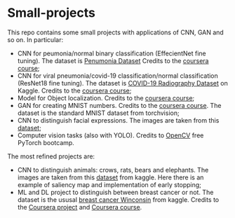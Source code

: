 # Small-projects

This repo contains some small projects with applications of CNN, GAN and so on. In particular:
- CNN for peumonia/normal binary classification (EffecientNet fine tuning). The dataset is [Penumonia Dataset](https://www.kaggle.com/paultimothymooney/chest-xray-pneumonia) Credits to the [coursera course](https://www.coursera.org/projects/pneumonia-classification-using-pytorch);
- CNN for viral pneumonia/covid-19 classification/normal classification (ResNet18 fine tuning). The dataset is [COVID-19 Radiography Dataset](https://www.kaggle.com/tawsifurrahman/covid19-radiography-database) on Kaggle. Credits to the [coursera course](https://www.coursera.org/projects/covid-19-detection-x-ray);
- Model for Object localization. Credits to the [coursera course](https://www.coursera.org/learn/deep-learning-with-pytorch--object-localization);
- GAN for creating MNIST numbers. Credits to the [coursera course](https://www.coursera.org/learn/deep-learning-with-pytorch-generative-adversarial-network). The dataset is the standard MNIST dataset from torchvision;
- CNN to distinguish facial expressions. The images are taken from this [dataset](https://www.kaggle.com/datasets/jonathanoheix/face-expression-recognition-dataset);
- Computer vision tasks (also with YOLO). Credits to [OpenCV](https://courses.opencv.org) free PyTorch bootcamp.

The most refined projects are:
- CNN to distinguish animals: crows, rats, bears and elephants. The images are taken from this [dataset](https://www.kaggle.com/datasets/ikjotsingh221/animal-dataset) from kaggle. Here there is an example of saliency map and implementation of early stopping;
- ML and DL project to distinguish between breast cancer or not. The dataset is the ususal [breast cancer Winconsin](https://www.kaggle.com/datasets/uciml/breast-cancer-wisconsin-data) from kaggle. Credits to the [Coursera project](https://www.coursera.org/learn/breast-cancer-prediction-using-machine-learning) and [Coursera course](https://www.coursera.org/learn/deep-neural-networks-with-pytorch).
